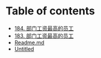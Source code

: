 # Table of contents

* [184. 部门工资最高的员工](README.md)
* [183. 部门工资最高的员工](untitled-1.md)
* [Readme.md](untitled.md)
* [Untitled](untitled-2.md)


